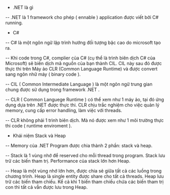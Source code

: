 - .NET là gì

-- .NET là 1 framework cho phép ( ennable ) application được viết bởi C# running.

- C#

-- C# là một ngôn ngữ lập trình hướng đối tượng bậc cao do microsoft tạo ra.

-- Khi code trong C#, complier của C# (cụ thể là trình biên dịch C# của Microsoft) sẽ biên dịch mã nguồn của bạn thành CIL. CIL này sau đó được thực thi trên Máy ảo CLR (Common Language Runtime) và được convert sang ngôn nhữ máy ( binary code ).

-- CIL ( Common Intermediate Language ) là một ngôn ngữ trung gian chung được sử dụng trong framework .NET .

-- CLR ( Common Languege Runtime ) có thể xem như 1 máy ảo, tại đó ứng dụng dựa trên .NET được thực thi. CLR chịu trắc nghiệm cho việc quản lý memory, cung cấp error handling, làm việc với threads.

-- CLR không phải 1 trình biên dịch. Mà nó được xem như 1 môi trường thực thi code ( runtime enviroment ).

- Khái niệm Stack và Heap

-- Memory của .NET Program được chia thành 2 phần: stack và heap.

-- Stack là 1 vùng nhớ để reserved cho mỗi thread trong program. Stack lưu trữ các biến tham trị. Performance của stack lớn hơn Heap.

-- Heap là một vùng nhớ lớn hơn, được chia sẻ giữa tất cả các luồng trong chương trình. Heap là single entity được share cho tất cả threads. Heap lưu trữ các biến tham chiếu. Kể cả khi 1 biến tham chiếu chứa các biến tham trị con thì tất cả vẫn được lưu trong Heap.
